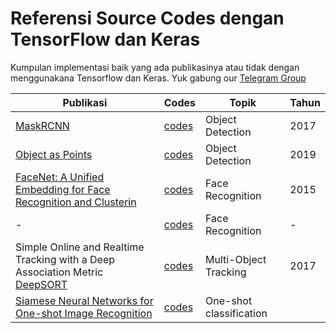 # Referensi Source Codes dengan TensorFlow dan Keras
Kumpulan implementasi baik yang ada publikasinya atau tidak dengan menggunakana Tensorflow dan Keras.
Yuk gabung our [Telegram Group](https://t.me/tf_idd)


| Publikasi         | Codes                                   | Topik                   |  Tahun |           
| -------------     | -------------                            | -------------          | --------|
| [MaskRCNN](https://arxiv.org/abs/1703.06870)| [codes](https://github.com/matterport/Mask_RCNN) | Object Detection | 2017 |
| [Object as Points](https://arxiv.org/abs/1904.07850) | [codes](https://github.com/see--/keras-centernet) | Object Detection | 2019|
| [FaceNet: A Unified Embedding for Face Recognition and Clusterin](https://arxiv.org/abs/1503.03832) |  [codes](https://github.com/MarkoOrescanin/keras-face-recognition) | Face Recognition | 2015 |
| - | [codes](https://github.com/ildoonet/deepface) | Face Recognition | - |
| Simple Online and Realtime Tracking with a Deep Association Metric [DeepSORT](https://arxiv.org/abs/1703.07402) | [codes](https://github.com/nwojke/deep_sort) | Multi-Object Tracking| 2017|
| [Siamese Neural Networks for One-shot Image Recognition](https://www.cs.cmu.edu/~rsalakhu/papers/oneshot1.pdf) | [codes](https://github.com/sorenbouma/keras-oneshot) | One-shot classification | 


